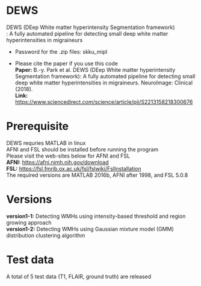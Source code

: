 # DEWS
DEWS (DEep White matter hyperintensity Segmentation framework) \
: A fully automated pipeline for detecting small deep white matter hyperintensities in migraineurs 
* Password for the .zip files: skku_mipl

* Please cite the paper if you use this code \
**Paper:** B.-y. Park et al. DEWS (DEep White matter hyperintensity Segmentation framework): A fully automated pipeline for detecting small deep white matter hyperintensities in migraineurs. NeuroImage: Clinical (2018). \
**Link:** https://www.sciencedirect.com/science/article/pii/S2213158218300676

# Prerequisite
DEWS requries MATLAB in linux \
AFNI and FSL should be installed before running the program \
Please visit the web-sites below for AFNI and FSL \
**AFNI:** https://afni.nimh.nih.gov/download \
**FSL:** https://fsl.fmrib.ox.ac.uk/fsl/fslwiki/FslInstallation \
The required versions are MATLAB 2016b, AFNI after 1998, and FSL 5.0.8

# Versions
**version1-1:** Detecting WMHs using intensity-based threshold and region growing approach \
**version1-2:** Detecting WMHs using Gaussian mixture model (GMM) distribution clustering algorithm

# Test data
A total of 5 test data (T1, FLAIR, ground truth) are released
